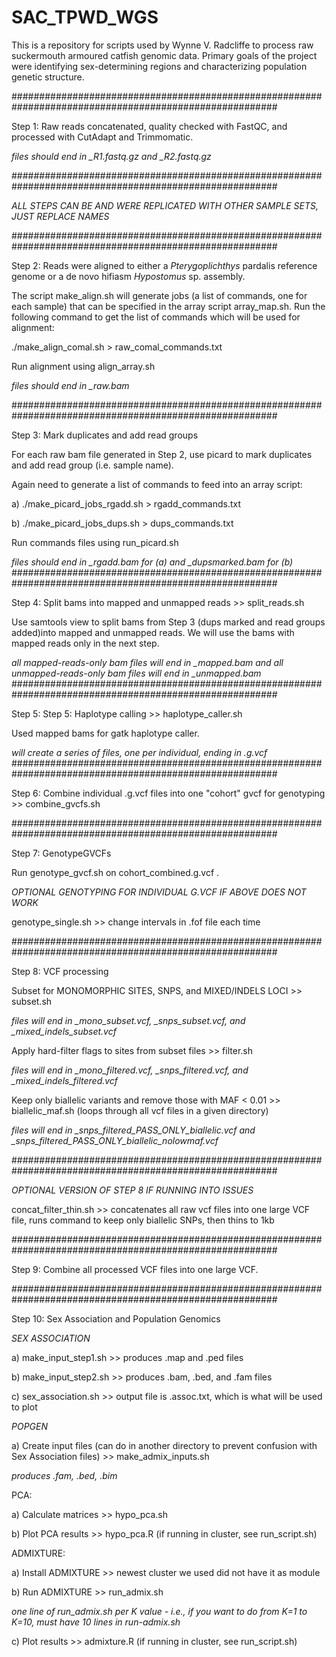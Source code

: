 # SAC_TPWD_WGS

This is a repository for scripts used by Wynne V. Radcliffe to process raw suckermouth armoured catfish genomic data. Primary goals of the project were identifying sex-determining regions and characterizing population genetic structure. 

########################################################################################################

Step 1: Raw reads concatenated, quality checked with FastQC, and processed with CutAdapt and Trimmomatic. 

*files should end in _R1.fastq.gz and _R2.fastq.gz*

########################################################################################################

*ALL STEPS CAN BE AND WERE REPLICATED WITH OTHER SAMPLE SETS, JUST REPLACE NAMES*

########################################################################################################

Step 2: Reads were aligned to either a *Pterygoplichthys* pardalis reference genome or a de novo hifiasm *Hypostomus* sp. assembly. 

The script make_align.sh will generate jobs (a list of commands, one for each sample) that can be specified in the array script array_map.sh. Run the following command to get the list of commands which will be used for alignment:

./make_align_comal.sh > raw_comal_commands.txt

Run alignment using align_array.sh

*files should end in _raw.bam*

########################################################################################################

Step 3: Mark duplicates and add read groups

For each raw bam file generated in Step 2, use picard to mark duplicates and add read group (i.e. sample name).

Again need to generate a list of commands to feed into an array script:

a) ./make_picard_jobs_rgadd.sh > rgadd_commands.txt

b) ./make_picard_jobs_dups.sh > dups_commands.txt

Run commands files using run_picard.sh

*files should end in _rgadd.bam for (a) and _dupsmarked.bam for (b)*
########################################################################################################

Step 4: Split bams into mapped and unmapped reads >> split_reads.sh

Use samtools view to split bams from Step 3 (dups marked and read groups added)into mapped and unmapped reads. We will use the bams with mapped reads only in the next step.

*all mapped-reads-only bam files will end in _mapped.bam and all unmapped-reads-only bam files will end in _unmapped.bam*
########################################################################################################

Step 5: Step 5: Haplotype calling >> haplotype_caller.sh

Used mapped bams for gatk haplotype caller.

*will create a series of files, one per individual, ending in .g.vcf*
########################################################################################################

Step 6: Combine individual .g.vcf files into one "cohort" gvcf for genotyping >> combine_gvcfs.sh

########################################################################################################

Step 7: GenotypeGVCFs 

Run genotype_gvcf.sh on cohort_combined.g.vcf . 

*OPTIONAL GENOTYPING FOR INDIVIDUAL G.VCF IF ABOVE DOES NOT WORK*

genotype_single.sh >> change intervals in .fof file each time

########################################################################################################

Step 8: VCF processing

Subset for MONOMORPHIC SITES, SNPS, and MIXED/INDELS LOCI >> subset.sh

*files will end in _mono_subset.vcf, _snps_subset.vcf, and _mixed_indels_subset.vcf*

Apply hard-filter flags to sites from subset files >> filter.sh

*files will end in _mono_filtered.vcf, _snps_filtered.vcf, and _mixed_indels_filtered.vcf*

Keep only biallelic variants and remove those with MAF < 0.01  >> biallelic_maf.sh (loops through all vcf files in a given directory)

*files will end in _snps_filtered_PASS_ONLY_biallelic.vcf and _snps_filtered_PASS_ONLY_biallelic_nolowmaf.vcf*

########################################################################################################

*OPTIONAL VERSION OF STEP 8 IF RUNNING INTO ISSUES*

concat_filter_thin.sh >> concatenates all raw vcf files into one large VCF file, runs command to keep only biallelic SNPs, then thins to 1kb 

########################################################################################################

Step 9: Combine all processed VCF files into one large VCF.

########################################################################################################

Step 10: Sex Association and Population Genomics 

*SEX ASSOCIATION*

a) make_input_step1.sh >> produces .map and .ped files

b) make_input_step2.sh >> produces .bam, .bed, and .fam files

c) sex_association.sh >> output file is .assoc.txt, which is what will be used to plot

*POPGEN*

a) Create input files (can do in another directory to prevent confusion with Sex Association files) >> make_admix_inputs.sh 

*produces .fam, .bed, .bim*

PCA: 

a) Calculate matrices >> hypo_pca.sh

b) Plot PCA results >> hypo_pca.R (if running in cluster, see run_script.sh)

ADMIXTURE:

a) Install ADMIXTURE >> newest cluster we used did not have it as module

b) Run ADMIXTURE >> run_admix.sh 

*one line of run_admix.sh per K value - i.e., if you want to do from K=1 to K=10, must have 10 lines in run-admix.sh*

c) Plot results >> admixture.R (if running in cluster, see run_script.sh)
